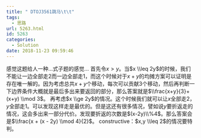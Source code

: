 ```yaml
---
title: " DTOJ3561跳马\t\t"
tags:
  - 思路
url: 5263.html
id: 5263
categories:
  - Solution
date: 2018-11-23 09:59:46
---
```


感觉这题给人一种...式子题的感觉... 首先令$x>y$。当$x \\leq 2y$的时候，我们不能让一边全部走$2$而一边全部走$1$，而这个时候对于$x+y$的均摊方案可以证明是存在唯一解的。因为考虑总共$x+y$个移动，每次可以贡献$3$个移动，然后再判断一下边界条件大概就是最后多出来要返回的部分，那么答案就是$\\frac{x+y}{3}+(x+y) \\mod 3$。 再考虑$x \\ge 2y$的情况。这个时候我们就可以让$x$全部走$2$，$y$全部走1。可以发现这样走是最优的。但是这还有很多情况，譬如说$y$要折返走的情况，这会多出来一部分代价。发现要折返的次数是$(x-2y)\\%4$。那么答案会是$\\frac{x + (x - 2y) \\mod 4}{2}$。 constructive：$x,y \\leq 2$的情况要特判。